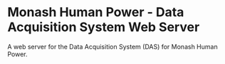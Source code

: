 # Monash Human Power - Data Acquisition System Web Server 

A web server for the Data Acquisition System (DAS) for Monash Human Power.
